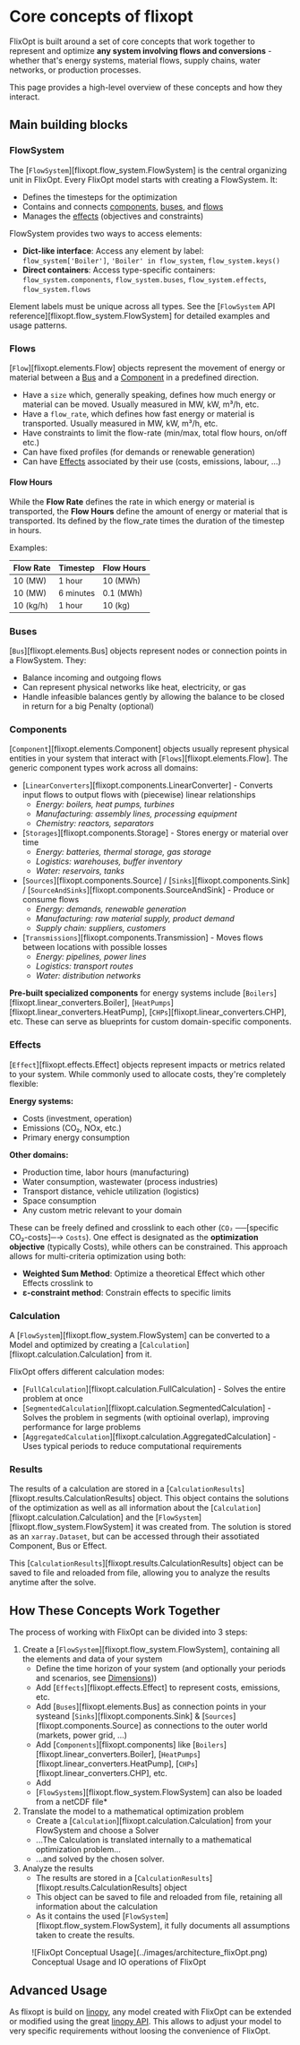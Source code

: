 # Core concepts of flixopt

FlixOpt is built around a set of core concepts that work together to represent and optimize **any system involving flows and conversions** - whether that's energy systems, material flows, supply chains, water networks, or production processes.

This page provides a high-level overview of these concepts and how they interact.

## Main building blocks

### FlowSystem

The [`FlowSystem`][flixopt.flow_system.FlowSystem] is the central organizing unit in FlixOpt.
Every FlixOpt model starts with creating a FlowSystem. It:

- Defines the timesteps for the optimization
- Contains and connects [components](#components), [buses](#buses), and [flows](#flows)
- Manages the [effects](#effects) (objectives and constraints)

FlowSystem provides two ways to access elements:

- **Dict-like interface**: Access any element by label: `flow_system['Boiler']`, `'Boiler' in flow_system`, `flow_system.keys()`
- **Direct containers**: Access type-specific containers: `flow_system.components`, `flow_system.buses`, `flow_system.effects`, `flow_system.flows`

Element labels must be unique across all types. See the [`FlowSystem` API reference][flixopt.flow_system.FlowSystem] for detailed examples and usage patterns.

### Flows

[`Flow`][flixopt.elements.Flow] objects represent the movement of energy or material between a [Bus](#buses) and a [Component](#components) in a predefined direction.

- Have a `size` which, generally speaking, defines how much energy or material can be moved. Usually measured in MW, kW, m³/h, etc.
- Have a `flow_rate`, which defines how fast energy or material is transported. Usually measured in MW, kW, m³/h, etc.
- Have constraints to limit the flow-rate (min/max, total flow hours, on/off etc.)
- Can have fixed profiles (for demands or renewable generation)
- Can have [Effects](#effects) associated by their use (costs, emissions, labour, ...)

#### Flow Hours
While the **Flow Rate** defines the rate in which energy or material is transported, the **Flow Hours** define the amount of energy or material that is transported.
Its defined by the flow_rate times the duration of the timestep in hours.

Examples:

| Flow Rate | Timestep | Flow Hours |
|-----------|----------|------------|
| 10 (MW)   | 1 hour   | 10 (MWh)   |
| 10 (MW)   | 6 minutes | 0.1 (MWh) |
| 10 (kg/h) | 1 hour   | 10 (kg)    |

### Buses

[`Bus`][flixopt.elements.Bus] objects represent nodes or connection points in a FlowSystem. They:

- Balance incoming and outgoing flows
- Can represent physical networks like heat, electricity, or gas
- Handle infeasible balances gently by allowing the balance to be closed in return for a big Penalty (optional)

### Components

[`Component`][flixopt.elements.Component] objects usually represent physical entities in your system that interact with [`Flows`][flixopt.elements.Flow]. The generic component types work across all domains:

- [`LinearConverters`][flixopt.components.LinearConverter] - Converts input flows to output flows with (piecewise) linear relationships
    - *Energy: boilers, heat pumps, turbines*
    - *Manufacturing: assembly lines, processing equipment*
    - *Chemistry: reactors, separators*
- [`Storages`][flixopt.components.Storage] - Stores energy or material over time
    - *Energy: batteries, thermal storage, gas storage*
    - *Logistics: warehouses, buffer inventory*
    - *Water: reservoirs, tanks*
- [`Sources`][flixopt.components.Source] / [`Sinks`][flixopt.components.Sink] / [`SourceAndSinks`][flixopt.components.SourceAndSink] - Produce or consume flows
    - *Energy: demands, renewable generation*
    - *Manufacturing: raw material supply, product demand*
    - *Supply chain: suppliers, customers*
- [`Transmissions`][flixopt.components.Transmission] - Moves flows between locations with possible losses
    - *Energy: pipelines, power lines*
    - *Logistics: transport routes*
    - *Water: distribution networks*

**Pre-built specialized components** for energy systems include [`Boilers`][flixopt.linear_converters.Boiler], [`HeatPumps`][flixopt.linear_converters.HeatPump], [`CHPs`][flixopt.linear_converters.CHP], etc. These can serve as blueprints for custom domain-specific components.

### Effects

[`Effect`][flixopt.effects.Effect] objects represent impacts or metrics related to your system. While commonly used to allocate costs, they're completely flexible:

**Energy systems:**
- Costs (investment, operation)
- Emissions (CO₂, NOx, etc.)
- Primary energy consumption

**Other domains:**
- Production time, labor hours (manufacturing)
- Water consumption, wastewater (process industries)
- Transport distance, vehicle utilization (logistics)
- Space consumption
- Any custom metric relevant to your domain

These can be freely defined and crosslink to each other (`CO₂` ──[specific CO₂-costs]─→ `Costs`).
One effect is designated as the **optimization objective** (typically Costs), while others can be constrained.
This approach allows for multi-criteria optimization using both:

 - **Weighted Sum Method**: Optimize a theoretical Effect which other Effects crosslink to
 - **ε-constraint method**: Constrain effects to specific limits

### Calculation

A [`FlowSystem`][flixopt.flow_system.FlowSystem] can be converted to a Model and optimized by creating a [`Calculation`][flixopt.calculation.Calculation] from it.

FlixOpt offers different calculation modes:

- [`FullCalculation`][flixopt.calculation.FullCalculation] - Solves the entire problem at once
- [`SegmentedCalculation`][flixopt.calculation.SegmentedCalculation] - Solves the problem in segments (with optioinal overlap), improving performance for large problems
- [`AggregatedCalculation`][flixopt.calculation.AggregatedCalculation] - Uses typical periods to reduce computational requirements

### Results

The results of a calculation are stored in a [`CalculationResults`][flixopt.results.CalculationResults] object.
This object contains the solutions of the optimization as well as all information about the [`Calculation`][flixopt.calculation.Calculation] and the [`FlowSystem`][flixopt.flow_system.FlowSystem] it was created from.
The solution is stored as an `xarray.Dataset`, but can be accessed through their assotiated Component, Bus or Effect.

This [`CalculationResults`][flixopt.results.CalculationResults] object can be saved to file and reloaded from file, allowing you to analyze the results anytime after the solve.

## How These Concepts Work Together

The process of working with FlixOpt can be divided into 3 steps:

1. Create a [`FlowSystem`][flixopt.flow_system.FlowSystem], containing all the elements and data of your system
     -  Define the time horizon of your system (and optionally your periods and scenarios, see [Dimensions](mathematical-notation/dimensions.md)))
     -  Add [`Effects`][flixopt.effects.Effect] to represent costs, emissions, etc.
     -  Add [`Buses`][flixopt.elements.Bus] as connection points in your systeand [`Sinks`][flixopt.components.Sink] & [`Sources`][flixopt.components.Source] as connections to the outer world (markets, power grid, ...)
     -  Add [`Components`][flixopt.components] like [`Boilers`][flixopt.linear_converters.Boiler], [`HeatPumps`][flixopt.linear_converters.HeatPump], [`CHPs`][flixopt.linear_converters.CHP], etc.
     -  Add
     - [`FlowSystems`][flixopt.flow_system.FlowSystem] can also be loaded from a netCDF file*
2. Translate the model to a mathematical optimization problem
     - Create a [`Calculation`][flixopt.calculation.Calculation] from your FlowSystem and choose a Solver
     - ...The Calculation is translated internally to a mathematical optimization problem...
     - ...and solved by the chosen solver.
3. Analyze the results
     - The results are stored in a [`CalculationResults`][flixopt.results.CalculationResults] object
     - This object can be saved to file and reloaded from file, retaining all information about the calculation
     - As it contains the used [`FlowSystem`][flixopt.flow_system.FlowSystem], it fully documents all assumptions taken to create the results.

<figure markdown>
  ![FlixOpt Conceptual Usage](../images/architecture_flixOpt.png)
  <figcaption>Conceptual Usage and IO operations of FlixOpt</figcaption>
</figure>

## Advanced Usage
As flixopt is build on [linopy](https://github.com/PyPSA/linopy), any model created with FlixOpt can be extended or modified using the great [linopy API](https://linopy.readthedocs.io/en/latest/api.html).
This allows to adjust your model to very specific requirements without loosing the convenience of FlixOpt.

<!--## Next Steps-->
<!---->
<!--Now that you understand the basic concepts, learn more about each one:-->
<!---->
<!--- [FlowSystem](api/flow_system.md) - Time series and system organization-->
<!--- [Components](api/components.md) - Available component types and how to use them-->
<!--- [Effects](apieffects.md) - Costs, emissions, and other impacts-->
<!--- [Calculation Modes](api/calculation.md) - Different approaches to solving your model-->

